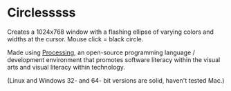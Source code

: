 # Circlesssss
Creates a 1024x768 window with a flashing ellipse of varying colors and widths at the cursor. Mouse click = black circle.

Made using [Processing](https://processing.org/ "Processing"), an open-source programming language / development environment that promotes software literacy within the visual arts and visual literacy within technology. 

(Linux and Windows 32- and 64- bit versions are solid, haven't tested Mac.) 
